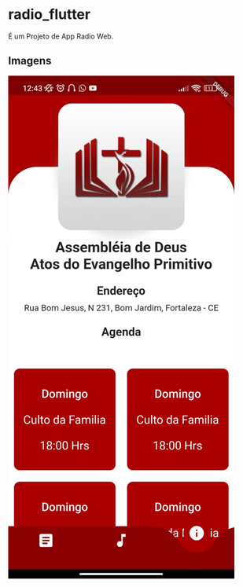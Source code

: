 # radio_flutter

É um Projeto de App Radio Web.

## Imagens

![alt tag](https://raw.githubusercontent.com/cainang/radio_flutter/main/img/screenshots/sreenshot%20(1).jpeg)
